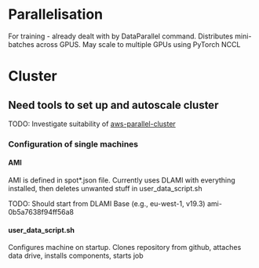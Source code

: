 
# Parallelisation
For training - already dealt with by DataParallel command. Distributes mini-batches across GPUS. May scale to multiple GPUs using PyTorch NCCL

# Cluster
## Need tools to set up and autoscale cluster

TODO: Investigate suitability of [aws-parallel-cluster](https://github.com/aws/aws-parallelcluster)

### Configuration of single machines

#### AMI
AMI is defined in spot*.json file. Currently uses DLAMI with everything installed, then deletes unwanted stuff in user_data_script.sh

TODO: Should start from DLAMI Base (e.g., eu-west-1, v19.3) ami-0b5a7638f94ff56a8

#### user_data_script.sh
Configures machine on startup. Clones repository from github, attaches data drive, installs components, starts job


